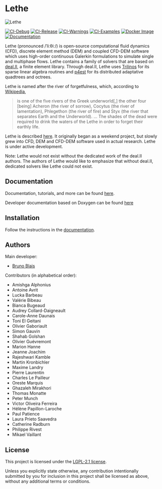 # Lethe

![Lethe](logo/logo_black.png?raw=true)

[![CI-Debug](https://github.com/lethe-cfd/lethe/actions/workflows/main_debug.yml/badge.svg)](https://github.com/lethe-cfd/lethe/actions/workflows/main_debug.yml)
[![CI-Release](https://github.com/lethe-cfd/lethe/actions/workflows/main_release.yml/badge.svg)](https://github.com/lethe-cfd/lethe/actions/workflows/main_release.yml)
[![CI-Warnings](https://github.com/lethe-cfd/lethe/actions/workflows/main_warnings.yml/badge.svg)](https://github.com/lethe-cfd/lethe/actions/workflows/main_warnings.yml)
[![CI-Examples](https://github.com/lethe-cfd/lethe/actions/workflows/main_parameter_files.yml/badge.svg)](https://github.com/lethe-cfd/lethe/actions/workflows/main_parameter_files.yml)
[![Docker Image](https://github.com/lethe-cfd/lethe/actions/workflows/docker.yml/badge.svg)](https://github.com/lethe-cfd/lethe/actions/workflows/docker.yml)
[![Documentation](https://github.com/lethe-cfd/lethe/actions/workflows/doc-github-pages.yml/badge.svg)](https://github.com/lethe-cfd/lethe/actions/workflows/doc-github-pages.yml)

Lethe (pronounced /ˈliːθiː/) is open-source computational fluid dynamics
(CFD), discrete element method (DEM) and coupled CFD-DEM
software which uses high-order continuous Galerkin formulations to
simulate single and multiphase flows.
Lethe contains a family of solvers that are based on
[deal.II](https://www.dealii.org/), a finite element library.
Through deal.II, Lethe uses [Trilinos](https://trilinos.github.io/) for
its sparse linear algebra routines and [p4est](https://www.p4est.org/)
for its distributed adaptative quadtrees and octrees.

Lethe is named after the river of forgetfulness, which, according to
[Wikipedia](https://en.wikipedia.org/wiki/Lethe),

> is one of the five rivers of the Greek underworld\[,\] the other four
> \[being\] Acheron (the river of sorrow), Cocytus (the river of
> lamentation), Phlegethon (the river of fire) and Styx (the river that
> separates Earth and the Underworld).
> …
> The shades of the dead were required to drink the waters of the Lethe
> in order to forget their earthly life.

Lethe is described [here](https://doi.org/10.1016/j.softx.2020.100579).
It originally began as a weekend project, but slowly grew into CFD, DEM and CFD-DEM
software used in actual research. Lethe is under active development. 


Note: Lethe would not exist without the dedicated work of the deal.II
authors.
The authors of Lethe would like to emphasize that without deal.II,
dedicated solvers like Lethe could not exist.

## Documentation

Documentation, tutorials, and more can be found 
[here](https://lethe-cfd.github.io/lethe/documentation/index.html).

Developer documentation based on Doxygen can be found 
[here](https://lethe-cfd.github.io/lethe/doxygen/index.html)

## Installation

Follow the instructions in the
[documentation](https://lethe-cfd.github.io/lethe/documentation/installation/installation.html).

## Authors

Main developer:

- [Bruno Blais](https://www.polymtl.ca/expertises/en/blais-bruno)

Contributors (in alphabetical order):

- Amishga Alphonius
- Antoine Avrit
- Lucka Barbeau
- Valérie Bibeau
- Bianca Bugeaud
- Audrey Collard-Daigneault
- Carole-Anne Daunais
- Toni El Geitani
- Olivier Gaboriault
- Simon Gauvin
- Shahab Golshan
- Olivier Guévremont
- Marion Hanne
- Jeanne Joachim
- Rajeshwari Kamble
- Martin Kronbichler
- Maxime Landry
- Pierre Laurentin
- Charles Le Pailleur
- Oreste Marquis
- Ghazaleh Mirakhori
- Thomas Monatte
- Peter Munch
- Victor Oliveira Ferreira
- Hélène Papillon-Laroche
- Paul Patience
- Laura Prieto Saavedra
- Catherine Radburn
- Philippe Rivest
- Mikael Vaillant

## License

This project is licensed under the [LGPL-2.1 license](LICENSE).

Unless you explicitly state otherwise, any contribution intentionally
submitted by you for inclusion in this project shall be licensed as
above, without any additional terms or conditions.

